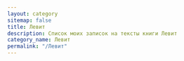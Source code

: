 ```yaml
---
layout: category
sitemap: false
title: Левит
description: Список моих записок на тексты книги Левит
category_name: Левит
permalink: "/Левит"
---
```

